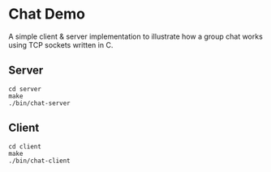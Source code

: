 # Chat Demo

A simple client & server implementation to illustrate how a group chat works using TCP sockets written in C.

## Server

```
cd server
make
./bin/chat-server
```

## Client
```
cd client
make
./bin/chat-client
```